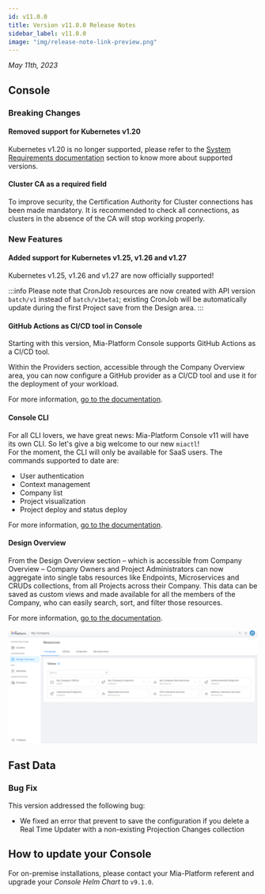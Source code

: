 ```yaml
---
id: v11.0.0
title: Version v11.0.0 Release Notes
sidebar_label: v11.0.0
image: "img/release-note-link-preview.png"
---
```


_May 11th, 2023_

## Console

### Breaking Changes

#### Removed support for Kubernetes v1.20

Kubernetes v1.20 is no longer supported, please refer to the [System Requirements documentation](/self_hosted/self_hosted_requirements.md#software-and-hardware-prerequisites) section to know more about supported versions.

#### Cluster CA as a required field

To improve security, the Certification Authority for Cluster connections has been made mandatory.
It is recommended to check all connections, as clusters in the absence of the CA will stop working properly. 

### New Features

#### Added support for Kubernetes v1.25, v1.26 and v1.27

Kubernetes v1.25, v1.26 and v1.27 are now officially supported!

:::info
Please note that CronJob resources are now created with API version `batch/v1` instead of `batch/v1beta1`; existing CronJob will be automatically update during the first Project save from the Design area.
:::

#### GitHub Actions as CI/CD tool in Console

Starting with this version, Mia-Platform Console supports GitHub Actions as a CI/CD tool.

Within the Providers section, accessible through the Company Overview area, you can now configure a GitHub provider as a CI/CD tool and use it for the deployment of your workload.

For more information, [go to the documentation](/development_suite/deploy/configure-github-actions.md).

#### Console CLI

For all CLI lovers, we have great news: Mia-Platform Console v11 will have its own CLI. So let's give a big welcome to our new `miactl`!  
For the moment, the CLI will only be available for SaaS users.
The commands supported to date are:

* User authentication
* Context management
* Company list
* Project visualization
* Project deploy and status deploy

For more information, [go to the documentation](/cli/miactl/10_overview.md).

#### Design Overview

From the Design Overview section – which is accessible from Company Overview – Company Owners and Project Administrators can now aggregate into single tabs resources like Endpoints, Microservices and CRUDs collections, from all Projects across their Company. This data can be saved as custom views and made available for all the members of the Company, who can easily search, sort, and filter those resources.

For more information, [go to the documentation](/development_suite/governance/design-overview.md).

![Design Overview](./img/overview/design-overview.png)


## Fast Data

### Bug Fix

This version addressed the following bug:

* We fixed an error that prevent to save the configuration if you delete a Real Time Updater with a non-existing Projection Changes collection

## How to update your Console

For on-premise installations, please contact your Mia-Platform referent and upgrade your _Console Helm Chart_ to `v9.1.0`.
